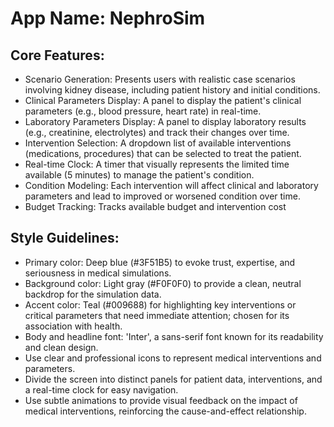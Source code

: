 # **App Name**: NephroSim

## Core Features:

- Scenario Generation: Presents users with realistic case scenarios involving kidney disease, including patient history and initial conditions.
- Clinical Parameters Display: A panel to display the patient's clinical parameters (e.g., blood pressure, heart rate) in real-time.
- Laboratory Parameters Display: A panel to display laboratory results (e.g., creatinine, electrolytes) and track their changes over time.
- Intervention Selection: A dropdown list of available interventions (medications, procedures) that can be selected to treat the patient.
- Real-time Clock: A timer that visually represents the limited time available (5 minutes) to manage the patient's condition.
- Condition Modeling: Each intervention will affect clinical and laboratory parameters and lead to improved or worsened condition over time.
- Budget Tracking: Tracks available budget and intervention cost

## Style Guidelines:

- Primary color: Deep blue (#3F51B5) to evoke trust, expertise, and seriousness in medical simulations.
- Background color: Light gray (#F0F0F0) to provide a clean, neutral backdrop for the simulation data.
- Accent color: Teal (#009688) for highlighting key interventions or critical parameters that need immediate attention; chosen for its association with health.
- Body and headline font: 'Inter', a sans-serif font known for its readability and clean design.
- Use clear and professional icons to represent medical interventions and parameters.
- Divide the screen into distinct panels for patient data, interventions, and a real-time clock for easy navigation.
- Use subtle animations to provide visual feedback on the impact of medical interventions, reinforcing the cause-and-effect relationship.